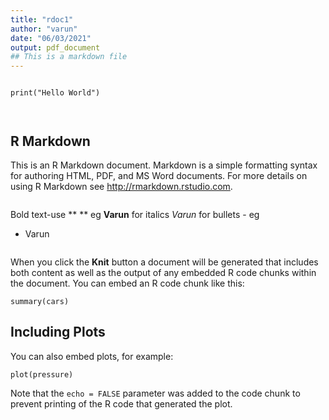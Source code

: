 ```yaml
---
title: "rdoc1"
author: "varun"
date: "06/03/2021"
output: pdf_document
## This is a markdown file
---
```


```
```
```{r}
print("Hello World")



```

## R Markdown

This is an R Markdown document. Markdown is a simple formatting syntax for authoring HTML, PDF, and MS Word documents. For more details on using R Markdown see <http://rmarkdown.rstudio.com>.
```{r}

```
Bold text-use ** **
eg **Varun**
for italics
*Varun*
for bullets <sapce> -
eg
- Varun

```{r}

```


When you click the **Knit** button a document will be generated that includes both content as well as the output of any embedded R code chunks within the document. You can embed an R code chunk like this:

```{r cars}
summary(cars)
```

## Including Plots

You can also embed plots, for example:

```{r pressure, echo=FALSE}
plot(pressure)
```

Note that the `echo = FALSE` parameter was added to the code chunk to prevent printing of the R code that generated the plot.